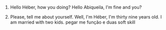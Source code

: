 1. Hello Héber, how you doing?
Hello Abiqueila, I'm fine and you?

2. Please, tell me about yourself.
Well, I'm Héber, I'm thirty nine years old. I am married with two kids.  pegar me função e duas soft skill